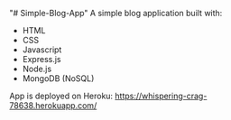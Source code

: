 "# Simple-Blog-App" 
A simple blog application built with:
- HTML
- CSS
- Javascript
- Express.js
- Node.js
- MongoDB (NoSQL)

App is deployed on Heroku:
https://whispering-crag-78638.herokuapp.com/

